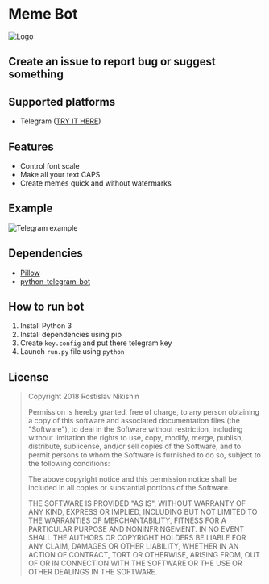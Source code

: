 # Meme Bot
![Logo](https://i.imgur.com/WrjUz1C.png)

## Create an issue to report bug or suggest something

## Supported platforms
* Telegram ([TRY IT HERE](https://t.me/CreateMeme_bot))

## Features
* Control font scale
* Make all your text CAPS
* Create memes quick and without watermarks

## Example
![Telegram example](telegram-example.gif?raw=true "Telegram example")

## Dependencies 
* [Pillow](https://github.com/python-pillow/Pillow)
* [python-telegram-bot](https://github.com/python-telegram-bot/python-telegram-bot)

## How to run bot
1. Install Python 3
2. Install dependencies using pip
3. Create `key.config` and put there telegram key
4. Launch `run.py` file using `python`

## License
> Copyright 2018 Rostislav Nikishin
>
>Permission is hereby granted, free of charge, to any person obtaining a copy of this software and associated documentation files (the "Software"), to deal in the Software without restriction, including without limitation the rights to use, copy, modify, merge, publish, distribute, sublicense, and/or sell copies of the Software, and to permit persons to whom the Software is furnished to do so, subject to the following conditions:
>
>The above copyright notice and this permission notice shall be included in all copies or substantial portions of the Software.
>
>THE SOFTWARE IS PROVIDED "AS IS", WITHOUT WARRANTY OF ANY KIND, EXPRESS OR IMPLIED, INCLUDING BUT NOT LIMITED TO THE WARRANTIES OF MERCHANTABILITY, FITNESS FOR A PARTICULAR PURPOSE AND NONINFRINGEMENT. IN NO EVENT SHALL THE AUTHORS OR COPYRIGHT HOLDERS BE LIABLE FOR ANY CLAIM, DAMAGES OR OTHER LIABILITY, WHETHER IN AN ACTION OF CONTRACT, TORT OR OTHERWISE, ARISING FROM, OUT OF OR IN CONNECTION WITH THE SOFTWARE OR THE USE OR OTHER DEALINGS IN THE SOFTWARE.
